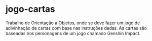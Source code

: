 # jogo-cartas
Trabalho de Orientação a Objetos, onde se deve fazer um jogo de adivinhação de cartas com base nas instruções dadas.
As cartas são baseadas nos personagens de um jogo chamado Genshin Impact.
